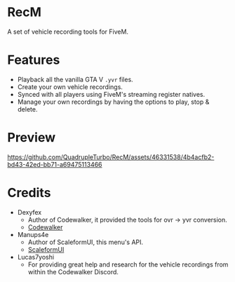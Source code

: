 # RecM
A set of vehicle recording tools for FiveM.

# Features
- Playback all the vanilla GTA V `.yvr` files.
- Create your own vehicle recordings.
- Synced with all players using FiveM's streaming register natives.
- Manage your own recordings by having the options to play, stop & delete.

# Preview
https://github.com/QuadrupleTurbo/RecM/assets/46331538/4b4acfb2-bd43-42ed-bb71-a69475113466

# Credits
- Dexyfex
    - Author of Codewalker, it provided the tools for ovr -> yvr conversion.
    - [Codewalker](https://github.com/dexyfex/CodeWalker)
- Manups4e
    - Author of ScaleformUI, this menu's API.
    - [ScaleformUI](https://github.com/manups4e/ScaleformUI)
- Lucas7yoshi
    - For providing great help and research for the vehicle recordings from within the Codewalker Discord.

